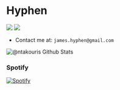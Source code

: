 # Hyphen 


[![](https://vistr.dev/badge?repo=jameshyphen.jameshyphen&corners=square)](https://github.com/jameshyphen)
[![](https://img.shields.io/badge/-James%20Hyphen-blue?style=flat-square&logo=Linkedin&logoColor=white&link=https://www.linkedin.com/in/dzhemaptula/)](https://www.linkedin.com/in/dzhemaptula/)

- Contact me at: `james.hyphen@gmail.com`

<img alt="@ntakouris Github Stats" src="https://github-readme-stats.codestackr.vercel.app/api?username=jameshyphen&show_icons=true&hide_border=true" />


### Spotify
[![Spotify](https://now-playing-codestackr.vercel.app/api/spotify-playing)](https://open.spotify.com/user/1167279602?si=tkoW4okiT5CWDAEUjwpwtQ)
